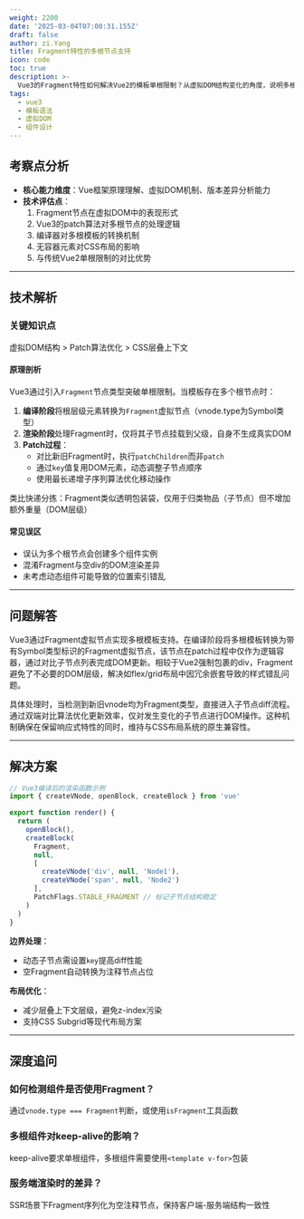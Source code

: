 ```yaml
---
weight: 2200
date: '2025-03-04T07:00:31.155Z'
draft: false
author: zi.Yang
title: Fragment特性的多根节点支持
icon: code
toc: true
description: >-
  Vue3的Fragment特性如何解决Vue2的模板单根限制？从虚拟DOM结构变化的角度，说明多根节点组件在patch过程中的处理方式及其对CSS布局的影响。
tags:
  - vue3
  - 模板语法
  - 虚拟DOM
  - 组件设计
---
```




## 考察点分析

- **核心能力维度**：Vue框架原理理解、虚拟DOM机制、版本差异分析能力
- **技术评估点**：
  1. Fragment节点在虚拟DOM中的表现形式
  2. Vue3的patch算法对多根节点的处理逻辑
  3. 编译器对多根模板的转换机制
  4. 无容器元素对CSS布局的影响
  5. 与传统Vue2单根限制的对比优势

---

## 技术解析

### 关键知识点

虚拟DOM结构 > Patch算法优化 > CSS层叠上下文

#### 原理剖析

Vue3通过引入`Fragment`节点类型突破单根限制。当模板存在多个根节点时：

1. **编译阶段**将根层级元素转换为`Fragment`虚拟节点（vnode.type为Symbol类型）
2. **渲染阶段**处理Fragment时，仅将其子节点挂载到父级，自身不生成真实DOM
3. **Patch过程**：
   - 对比新旧Fragment时，执行`patchChildren`而非`patch`
   - 通过`key`值复用DOM元素，动态调整子节点顺序
   - 使用最长递增子序列算法优化移动操作

类比快递分拣：Fragment类似透明包装袋，仅用于归类物品（子节点）但不增加额外重量（DOM层级）

#### 常见误区

- 误认为多个根节点会创建多个组件实例
- 混淆Fragment与空div的DOM渲染差异
- 未考虑动态组件可能导致的位置索引错乱

---

## 问题解答

Vue3通过Fragment虚拟节点实现多根模板支持。在编译阶段将多根模板转换为带有Symbol类型标识的Fragment虚拟节点，该节点在patch过程中仅作为逻辑容器，通过对比子节点列表完成DOM更新。相较于Vue2强制包裹的div，Fragment避免了不必要的DOM层级，解决如flex/grid布局中因冗余嵌套导致的样式错乱问题。

具体处理时，当检测到新旧vnode均为Fragment类型，直接进入子节点diff流程。通过双端对比算法优化更新效率，仅对发生变化的子节点进行DOM操作。这种机制确保在保留响应式特性的同时，维持与CSS布局系统的原生兼容性。

---

## 解决方案

```javascript
// Vue3编译后的渲染函数示例
import { createVNode, openBlock, createBlock } from 'vue'

export function render() {
  return (
    openBlock(),
    createBlock(
      Fragment, 
      null,
      [
        createVNode('div', null, 'Node1'),
        createVNode('span', null, 'Node2')
      ],
      PatchFlags.STABLE_FRAGMENT // 标记子节点结构稳定
    )
  )
}
```

**边界处理**：

- 动态子节点需设置`key`提高diff性能
- 空Fragment自动转换为注释节点占位

**布局优化**：

- 减少层叠上下文层级，避免z-index污染
- 支持CSS Subgrid等现代布局方案

---

## 深度追问

### 如何检测组件是否使用Fragment？

通过`vnode.type === Fragment`判断，或使用`isFragment`工具函数

### 多根组件对keep-alive的影响？

keep-alive要求单根组件，多根组件需要使用`<template v-for>`包装

### 服务端渲染时的差异？

SSR场景下Fragment序列化为空注释节点，保持客户端-服务端结构一致性
